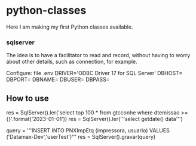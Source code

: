 # python-classes
 Here I am making my first Python classes available.

 ### sqlserver
 The idea is to have a facilitator to read and record, without having to worry about other details, such as connection, for example.

 Configure:
   file .env
     DRIVER='ODBC Driver 17 for SQL Server'
     DBHOST=
     DBPORT=
     DBNAME=
     DBUSER=
     DBPASS=
 

 How to use
 ----------
res = SqlServer().ler('select top 100 * from gtcconhe where dtemissao >= {}'.format('2023-01-01'))
res = SqlServer().ler('''select getdate() data''')

query = '''INSERT INTO PNXImpEtq (impressora, usuario) VALUES ('Datamax-Dev','userTest')'''
res = SqlServer().gravar(query)
